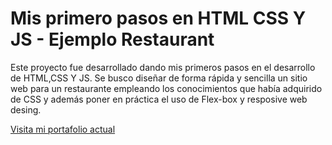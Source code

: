 # Mis primero pasos en HTML CSS Y JS - Ejemplo Restaurant
Este proyecto fue desarrollado dando mis primeros pasos en el desarrollo de HTML,CSS Y JS. Se busco diseñar de forma rápida y sencilla un sitio web para un restaurante empleando los conocimientos que había adquirido de CSS y además poner en práctica el uso de Flex-box y resposive web desing.

[Visita mi portafolio actual](http://educespedesordinola.infinityfreeapp.com/)
